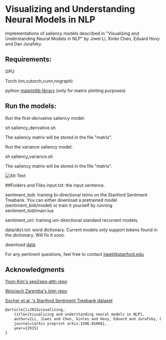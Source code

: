 # Visualizing and Understanding Neural Models in NLP
Implementations of saliency models described in "Visualizing and Understanding Neural Models in NLP" by Jiwei Li, Xinlei Chen, Eduard Hovy and Dan Jurafsky.

## Requirements:
GPU

Torch (nn,cutorch,cunn,nngraph)

python [matplotlib library]("http://matplotlib.org") (only for matrix plotting purposes)

## Run the models:
Run the first-derivative saliency model:

sh saliency_derivative.sh

The saliency matrix will be stored in the file "matrix". 

Run the variance saliency model:

sh saliency_variance.sh

The saliency matrix will be stored in the file "matrix". 


![Alt Text](http://stanford.edu/~jiweil/visual1.png)

##Folders and Files
input.txt: the input sentence.

sentiment_bidi: training bi-directional lstms on the Stanford Sentiment Treebank. You can either download a pretrained model (sentiment_bidi/model) or train it yourself by running sentiment_bidi/main.lua

sentiment_uni: training uni-directional standard recurrent models. 

data/dict.txt: word dictionary. Current models only support tokens found in the dictionary. Will fix it soon.

download [data](http://cs.stanford.edu/~bdlijiwei/visual_data.tar)

For any pertinent questions, feel free to contact jiweil@stanford.edu


## Acknowledgments

[Yoon Kim's seq2seq-attn repo](https://github.com/harvardnlp/seq2seq-attn)

[Wojciech Zaremba's lstm repo](https://github.com/wojzaremba/lstm)

[Socher et al.,'s Stanford Sentiment Treebank dataset](http://nlp.stanford.edu/sentiment/index.html)

```latex
@article{li2015visualizing,
    title={Visualizing and understanding neural models in NLP},
    author={Li, Jiwei and Chen, Xinlei and Hovy, Eduard and Jurafsky, Dan},
    journal={arXiv preprint arXiv:1506.01066},
    year={2015}
}
